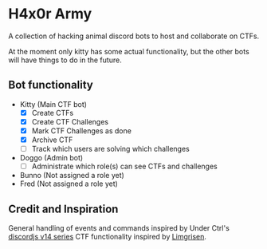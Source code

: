 # H4x0r Army

A collection of hacking animal discord bots to host and collaborate on CTFs.

At the moment only kitty has some actual functionality, but the other bots will have things to do in the future.

## Bot functionality
- Kitty (Main CTF bot)
	- [x] Create CTFs
	- [x] Create CTF Challenges
	- [x] Mark CTF Challenges as done
	- [x] Archive CTF
	- [ ] Track which users are solving which challenges
- Doggo (Admin bot)
	- [ ] Administrate which role(s) can see CTFs and challenges
- Bunno (Not assigned a role yet)
- Fred (Not assigned a role yet)

## Credit and Inspiration
General handling of events and commands inspired by Under Ctrl's [discordjs v14 series](https://github.com/notunderctrl/discordjs-v14-series)
CTF functionality inspired by [Limgrisen](https://github.com/Jutlandia/Limgrisen).
